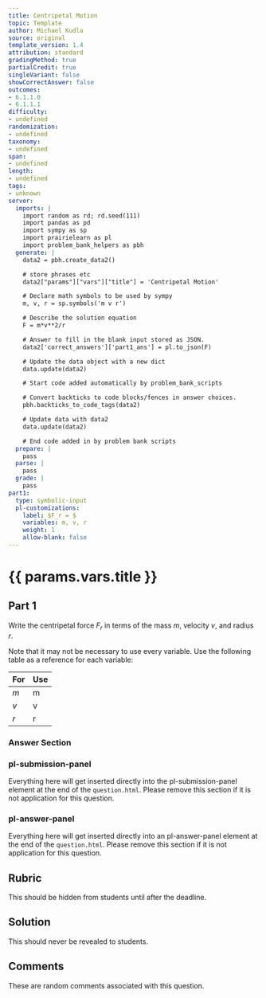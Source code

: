 ```yaml
---
title: Centripetal Motion
topic: Template
author: Michael Kudla
source: original
template_version: 1.4
attribution: standard
gradingMethod: true
partialCredit: true
singleVariant: false
showCorrectAnswer: false
outcomes:
- 6.1.1.0
- 6.1.1.1
difficulty:
- undefined
randomization:
- undefined
taxonomy:
- undefined
span:
- undefined
length:
- undefined
tags:
- unknown
server:
  imports: |
    import random as rd; rd.seed(111)
    import pandas as pd
    import sympy as sp
    import prairielearn as pl
    import problem_bank_helpers as pbh
  generate: |
    data2 = pbh.create_data2()

    # store phrases etc
    data2["params"]["vars"]["title"] = 'Centripetal Motion'

    # Declare math symbols to be used by sympy
    m, v, r = sp.symbols('m v r')

    # Describe the solution equation
    F = m*v**2/r

    # Answer to fill in the blank input stored as JSON.
    data2['correct_answers']['part1_ans'] = pl.to_json(F)

    # Update the data object with a new dict
    data.update(data2)

    # Start code added automatically by problem_bank_scripts

    # Convert backticks to code blocks/fences in answer choices.
    pbh.backticks_to_code_tags(data2)

    # Update data with data2
    data.update(data2)

    # End code added in by problem bank scripts
  prepare: |
    pass
  parse: |
    pass
  grade: |
    pass
part1:
  type: symbolic-input
  pl-customizations:
    label: $F_r = $
    variables: m, v, r
    weight: 1
    allow-blank: false
---
```

# {{ params.vars.title }}

## Part 1

Write the centripetal force $F_r$ in terms of the mass $m$, velocity $v$, and radius $r$.

Note that it may not be necessary to use every variable. Use the following table as a reference for each variable:

| For  | Use   |
|----------|-------|
| $m$  | m  |
| $v$  | v  |
| $r$  | r  |

### Answer Section 

### pl-submission-panel

Everything here will get inserted directly into the pl-submission-panel element at the end of the `question.html`.
Please remove this section if it is not application for this question.

### pl-answer-panel

Everything here will get inserted directly into an pl-answer-panel element at the end of the `question.html`.
Please remove this section if it is not application for this question.

## Rubric

This should be hidden from students until after the deadline.

## Solution

This should never be revealed to students.

## Comments

These are random comments associated with this question.

